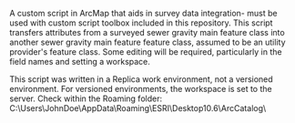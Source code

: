 A custom script in ArcMap that aids in survey data integration- must be used with custom script toolbox included in this repository. This script transfers attributes from a surveyed sewer gravity main feature class into another sewer gravity main feature feature class, assumed to be an utility provider's feature class. Some editing will be required, particularly in the field names and setting a workspace.

This script was written in a Replica work environment, not a versioned environment. For versioned environments, the workspace is set to the server. Check within the Roaming folder: C:\Users\JohnDoe\AppData\Roaming\ESRI\Desktop10.6\ArcCatalog\
